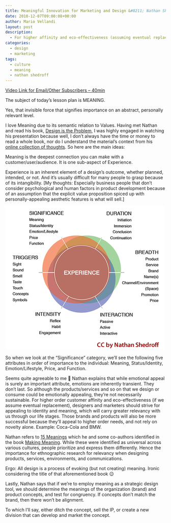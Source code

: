 ```yaml
---
title: Meaningful Innovation for Marketing and Design &#8211; Nathan Shedroff
date: 2010-12-07T09:00:08+00:00
author: Mario Vellandi
layout: post
description:
  - For higher affinity and eco-effectiveness (assuming eventual replacement), designers and marketers should strive for appealing to identity and meaning
categories:
  - design
  - marketing
tags:
  - culture
  - meaning
  - nathan shedroff
---
```

[Video Link for Email/Other Subscribers &#8211; 40min](http://vimeo.com/9659499)

The subject of today&#8217;s lesson plan is MEANING.

Yes, that invisible force that signifies importance on an abstract, personally relevant level.

I love Meaning due to its semantic relation to Values. Having met Nathan and read his book, [Design is the Problem](http://www.amazon.com/gp/product/1933820004?ie=UTF8&tag=melodinmarke-20&linkCode=as2&camp=1789&creative=390957&creativeASIN=1933820004), I was highly engaged in watching his presentation because well, I don&#8217;t always have the time or money to read a whole book, nor do I understand the material&#8217;s context from his [online collection of thoughts](http://nathan.com/thoughts/). So here are the main ideas:

Meaning is the deepest connection you can make with a customer/user/audience. It is one sub-aspect of Experience.

Experience is an inherent element of a design&#8217;s outcome, whether planned, intended, or not. And it&#8217;s usually difficult for many people to grasp because of its intangibility. [My thoughts: Especially business people that don&#8217;t consider psychological and human factors in product development because of an assumption that the explicit value proposition spiced up with personally-appealing aesthetic features is what will sell.]

<img title="experience design attributes by nathan shedroff" src="../wp-content/uploads/2010/12/experience-design-attributes-nathan-shedroff.jpg" alt="elements of user experience design" width="502" height="450" />

So when we look at the &#8220;Significance&#8221; category, we&#8217;ll see the following five attributes in order of importance to the individual: Meaning, Status/Identity, Emotion/Lifestyle, Price, and Function.

Seems quite agreeable to me 🙂 Nathan explains that while emotional appeal is surely an important attribute, emotions are inherently transient. They don&#8217;t last. So although the products/services and so on that we design or consume could be emotionally appealing, they&#8217;re not necessarily sustainable. For higher order customer affinity and eco-effectiveness (if we assume eventual replacement), designers and marketers should strive for appealing to identity and meaning, which will carry greater relevancy with us through our life stages. Those brands and products will also be more successful because they&#8217;ll appeal to higher order needs, and not rely on novelty alone. Example: Coca-Cola and BMW.

Nathan refers to [15 Meanings](http://www.makingmeaning.org/meanings.html) which he and some co-authors identified in the book [Making Meaning](http://www.amazon.com/gp/product/0321552342?ie=UTF8&tag=melodinmarke-20&linkCode=as2&camp=1789&creative=390957&creativeASIN=0321552342). While these were identified as universal across various cultures, people prioritize and express them differently. Hence the importance for ethnographic research for relevancy when designing products, services, environments, and communications.

Ergo: All design is a process of evoking (but not creating) meaning. Ironic considering the title of that aforementioned book 😉

Lastly, Nathan says that if we&#8217;re to employ meaning as a strategic design tool, we should determine the meanings of the organization (brand) and product concepts, and test for congruency. If concepts don&#8217;t match the brand, then there won&#8217;t be alignment.

To which I&#8217;ll say, either ditch the concept, sell the IP, or create a new division that can develop and market the concept.
